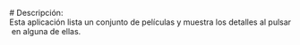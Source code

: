 # Descripción:
Esta aplicación lista un conjunto de películas y muestra los detalles al pulsar en alguna de ellas.
